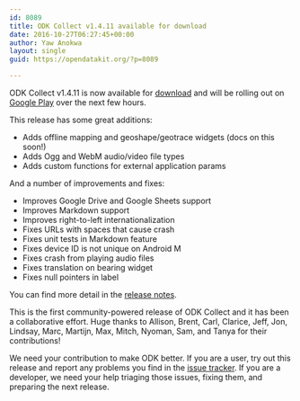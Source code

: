 ```yaml
---
id: 8089
title: ODK Collect v1.4.11 available for download
date: 2016-10-27T06:27:45+00:00
author: Yaw Anokwa
layout: single
guid: https://opendatakit.org/?p=8089

---
```

ODK Collect v1.4.11 is now available for [download](https://github.com/getodk/collect/releases) and will be rolling out on [Google Play](https://play.google.com/store/apps/details?id=org.odk.collect.android) over the next few hours.

This release has some great additions:

  * Adds offline mapping and geoshape/geotrace widgets (docs on this soon!)
  * Adds Ogg and WebM audio/video file types
  * Adds custom functions for external application params

And a number of improvements and fixes:

  * Improves Google Drive and Google Sheets support
  * Improves Markdown support
  * Improves right-to-left internationalization
  * Fixes URLs with spaces that cause crash
  * Fixes unit tests in Markdown feature
  * Fixes device ID is not unique on Android M
  * Fixes crash from playing audio files
  * Fixes translation on bearing widget
  * Fixes null pointers in label

You can find more detail in the [release notes](https://github.com/getodk/opendatakit/wiki/Collect-Release-Notes).

This is the first community-powered release of ODK Collect and it has been a collaborative effort. Huge thanks to Allison, Brent, Carl, Clarice, Jeff, Jon, Lindsay, Marc, Martijn, Max, Mitch, Nyoman, Sam, and Tanya for their contributions!

We need your contribution to make ODK better. If you are a user, try out this release and report any problems you find in the [issue tracker](https://github.com/getodk/collect/issues). If you are a developer, we need your help triaging those issues, fixing them, and preparing the next release.
